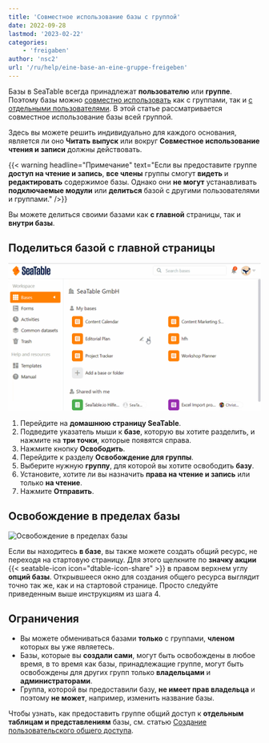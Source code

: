 ```yaml
---
title: 'Совместное использование базы с группой'
date: 2022-09-28
lastmod: '2023-02-22'
categories:
    - 'freigaben'
author: 'nsc2'
url: '/ru/help/eine-base-an-eine-gruppe-freigeben'
---
```


Базы в SeaTable всегда принадлежат **пользователю** или **группе**. Поэтому базы можно [совместно использовать](https://seatable.io/ru/docs/freigaben/anlegen-einer-benutzerfreigabe/) как с группами, так и [с отдельными пользователями](https://seatable.io/ru/docs/freigaben/anlegen-einer-benutzerfreigabe/). В этой статье рассматривается совместное использование базы всей группой.

Здесь вы можете решить индивидуально для каждого основания, является ли оно **Читать выпуск** или вокруг **Совместное использование чтения и записи** должны действовать.

{{< warning  headline="Примечание"  text="Если вы предоставите группе **доступ на чтение и запись**, **все члены** группы смогут **видеть** и **редактировать** содержимое базы. Однако они **не могут** устанавливать **подключаемые модули** или **делиться** базой с другими пользователями и группами." />}}

Вы можете делиться своими базами как **с главной** страницы, так и **внутри базы**.

## Поделиться базой с главной страницы

![Освобождение базы для группы](images/Freigabe-einer-Base-an-eine-Gruppe.gif)

1. Перейдите на **домашнюю страницу SeaTable**.
2. Подведите указатель мыши к **базе**, которую вы хотите разделить, и нажмите на **три точки**, которые появятся справа.
3. Нажмите кнопку **Освободить**.
4. Перейдите к разделу **Освобождение для группы**.
5. Выберите нужную **группу**, для которой вы хотите освободить **базу**.
6. Установите, хотите ли вы назначить **права на чтение и запись** или только **на чтение**.
7. Нажмите **Отправить**.

## Освобождение в пределах базы

![Освобождение в пределах базы](https://seatable.io/wp-content/uploads/2022/09/share-a-base.png)

Если вы находитесь **в базе**, вы также можете создать общий ресурс, не переходя на стартовую страницу. Для этого щелкните по **значку акции** {{< seatable-icon icon="dtable-icon-share" >}} в правом верхнем углу **опций базы**. Открывшееся окно для создания общего ресурса выглядит точно так же, как и на стартовой странице. Просто следуйте приведенным выше инструкциям из шага 4.

## Ограничения

- Вы можете обмениваться базами **только** с группами, **членом** которых вы уже являетесь.
- Базы, которые вы **создали сами**, могут быть освобождены в любое время, в то время как базы, принадлежащие группе, могут быть освобождены для других групп только **владельцами** и **администраторами**.
- Группа, которой вы предоставили базу, **не имеет прав владельца** и поэтому **не может**, например, изменить название базы.

Чтобы узнать, как предоставить группе общий доступ к **отдельным таблицам и представлениям** базы, см. статью [Создание пользовательского общего доступа](https://seatable.io/ru/docs/freigaben/benutzerdefinierte-freigabe-erstellen/).
